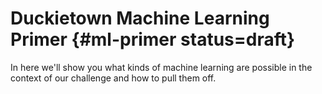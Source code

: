# Duckietown Machine Learning Primer {#ml-primer status=draft}

In here we'll show you what kinds of machine learning are possible in the context of our challenge and how to pull them off.
